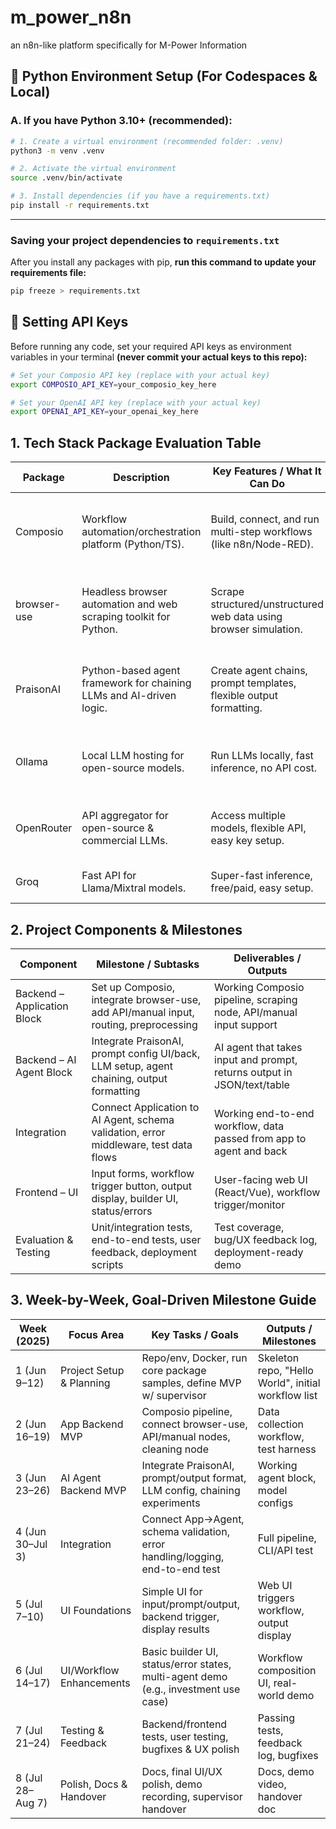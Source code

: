 # m_power_n8n
an n8n-like platform specifically for M-Power Information

## 🐍 Python Environment Setup (For Codespaces & Local)

### A. If you have Python 3.10+ (recommended):

```bash
# 1. Create a virtual environment (recommended folder: .venv)
python3 -m venv .venv

# 2. Activate the virtual environment
source .venv/bin/activate

# 3. Install dependencies (if you have a requirements.txt)
pip install -r requirements.txt
```
---

### Saving your project dependencies to `requirements.txt`

After you install any packages with pip, **run this command to update your requirements file:**

```bash
pip freeze > requirements.txt
```
## 🔑 Setting API Keys

Before running any code, set your required API keys as environment variables in your terminal **(never commit your actual keys to this repo):**

```bash
# Set your Composio API key (replace with your actual key)
export COMPOSIO_API_KEY=your_composio_key_here

# Set your OpenAI API key (replace with your actual key)
export OPENAI_API_KEY=your_openai_key_here
```

## 1. Tech Stack Package Evaluation Table
| Package     | Description                                                         | Key Features / What It Can Do                                      | Pros                                          | Cons                                            | Component Fit                    |
| ----------- | ------------------------------------------------------------------- | ------------------------------------------------------------------ | --------------------------------------------- | ----------------------------------------------- | -------------------------------- |
| Composio    | Workflow automation/orchestration platform (Python/TS).             | Build, connect, and run multi-step workflows (like n8n/Node-RED).  | Open-source, modular, workflow builder, API.  | Newer project, docs still maturing.             | Core orchestration for app block |
| browser-use | Headless browser automation and web scraping toolkit for Python.    | Scrape structured/unstructured web data using browser simulation.  | Flexible, supports SPA/web apps, open source. | Requires headless browser, some learning curve. | Data collection/scraping         |
| PraisonAI   | Python-based agent framework for chaining LLMs and AI-driven logic. | Create agent chains, prompt templates, flexible output formatting. | Scriptable, multi-format, works with any LLM. | UI not included, smaller community.             | AI Agent logic/chaining          |
| Ollama      | Local LLM hosting for open-source models.                           | Run LLMs locally, fast inference, no API cost.                     | Free, fast, private.                          | Needs hardware, some models less capable.       | LLM backend for PraisonAI        |
| OpenRouter  | API aggregator for open-source & commercial LLMs.                   | Access multiple models, flexible API, easy key setup.              | Flexible, multi-model, fallback easy.         | Free tier limits, external dependency.          | LLM backend for PraisonAI        |
| Groq        | Fast API for Llama/Mixtral models.                                  | Super-fast inference, free/paid, easy setup.                       | Fastest inference.                            | Free tier limited, API key needed.              | LLM backend for PraisonAI        |

## 2. Project Components & Milestones
| Component                   | Milestone / Subtasks                                                                     | Deliverables / Outputs                                                  |
| --------------------------- | ---------------------------------------------------------------------------------------- | ----------------------------------------------------------------------- |
| Backend – Application Block | Set up Composio, integrate browser-use, add API/manual input, routing, preprocessing     | Working Composio pipeline, scraping node, API/manual input support      |
| Backend – AI Agent Block    | Integrate PraisonAI, prompt config UI/back, LLM setup, agent chaining, output formatting | AI agent that takes input and prompt, returns output in JSON/text/table |
| Integration                 | Connect Application to AI Agent, schema validation, error middleware, test data flows    | Working end-to-end workflow, data passed from app to agent and back     |
| Frontend – UI               | Input forms, workflow trigger button, output display, builder UI, status/errors          | User-facing web UI (React/Vue), workflow trigger/monitor                |
| Evaluation & Testing        | Unit/integration tests, end-to-end tests, user feedback, deployment scripts              | Test coverage, bug/UX feedback log, deployment-ready demo               |

## 3. Week-by-Week, Goal-Driven Milestone Guide
| Week (2025)      | Focus Area               | Key Tasks / Goals                                                                   | Outputs / Milestones                                |
| ---------------- | ------------------------ | ----------------------------------------------------------------------------------- | --------------------------------------------------- |
| 1 (Jun 9–12)     | Project Setup & Planning | Repo/env, Docker, run core package samples, define MVP w/ supervisor                | Skeleton repo, "Hello World", initial workflow list |
| 2 (Jun 16–19)    | App Backend MVP          | Composio pipeline, connect browser-use, API/manual nodes, cleaning node             | Data collection workflow, test harness              |
| 3 (Jun 23–26)    | AI Agent Backend MVP     | Integrate PraisonAI, prompt/output format, LLM config, chaining experiments         | Working agent block, model configs                  |
| 4 (Jun 30–Jul 3) | Integration              | Connect App→Agent, schema validation, error handling/logging, end-to-end test       | Full pipeline, CLI/API test                         |
| 5 (Jul 7–10)     | UI Foundations           | Simple UI for input/prompt/output, backend trigger, display results                 | Web UI triggers workflow, output display            |
| 6 (Jul 14–17)    | UI/Workflow Enhancements | Basic builder UI, status/error states, multi-agent demo (e.g., investment use case) | Workflow composition UI, real-world demo            |
| 7 (Jul 21–24)    | Testing & Feedback       | Backend/frontend tests, user testing, bugfixes & UX polish                          | Passing tests, feedback log, bugfixes               |
| 8 (Jul 28–Aug 7) | Polish, Docs & Handover  | Docs, final UI/UX polish, demo recording, supervisor handover                       | Docs, demo video, handover doc                      |
